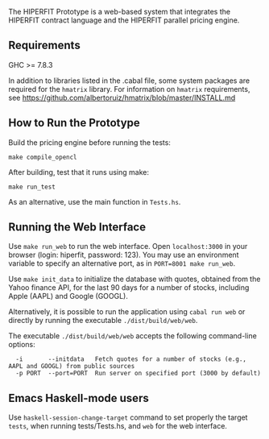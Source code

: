 The HIPERFIT Prototype is a web-based system that integrates the
HIPERFIT contract language and the HIPERFIT parallel pricing engine.

Requirements
------------
GHC >= 7.8.3

In addition to libraries listed in the .cabal file, some system
packages are required for the `hmatrix` library. For information on
`hmatrix` requirements, see
https://github.com/albertoruiz/hmatrix/blob/master/INSTALL.md

How to Run the Prototype
------------------------

Build the pricing engine before running the tests:
```
make compile_opencl
```

After building, test that it runs using make:
```
make run_test
```

As an alternative, use the main function in `Tests.hs`.


Running the Web Interface
-------------------------

Use `make run_web` to run the web interface. Open `localhost:3000` in your
browser (login: hiperfit, password: 123). You may use an environment variable
to specify an alternative port, as in `PORT=8001 make run_web`. 

Use `make init_data` to initialize the database with quotes, obtained from the Yahoo finance API, for the
last 90 days for a number of stocks, including Apple (AAPL) and Google (GOOGL).

Alternatively, it is possible to run the application using `cabal run web` or directly by running the executable `./dist/build/web/web`.

The executable `./dist/build/web/web` accepts the following command-line options:

```
  -i       --initdata   Fetch quotes for a number of stocks (e.g., AAPL and GOOGL) from public sources
  -p PORT  --port=PORT  Run server on specified port (3000 by default)
```

Emacs Haskell-mode users
------------------------

Use `haskell-session-change-target` command to set properly the target
`tests`, when running tests/Tests.hs, and `web` for the web interface.
    
